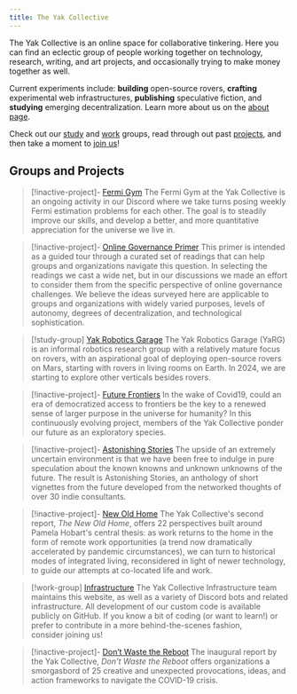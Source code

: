 ```yaml
---
title: The Yak Collective
---
```


The Yak Collective is an online space for collaborative tinkering. Here you can find an eclectic group of people working together on technology, research, writing, and art projects, and occasionally trying to make money together as well.

Current experiments include: **building** open-source rovers, **crafting** experimental web infrastructures, **publishing** speculative fiction, and **studying** emerging decentralization. Learn more about us on the [about page](about.md).

Check out our [study](study%20groups/index.md) and [work](work%20groups/index.md) groups, read through out past [projects](projects/index.md), and then take a moment to [join us](join.md)!

## Groups and Projects
> [!inactive-project]- [Fermi Gym](study%20groups/fermi%20gym.md)
> The Fermi Gym at the Yak Collective is an ongoing activity in our Discord where we take turns posing weekly Fermi estimation problems for each other. The goal is to steadily improve our skills, and develop a better, and more quantitative appreciation for the universe we live in. 

> [!inactive-project]- [Online Governance Primer](projects/Online%20Governance%20Primer.md)
> This primer is intended as a guided tour through a curated set of readings that can help groups and organizations navigate this question. In selecting the readings we cast a wide net, but in our discussions we made an effort to consider them from the specific perspective of online governance challenges. We believe the ideas surveyed here are applicable to groups and organizations with widely varied purposes, levels of autonomy, degrees of decentralization, and technological sophistication.

> [!study-group] [Yak Robotics Garage](study%20groups/yak%20robotics%20garage.md)
> The Yak Robotics Garage (YaRG) is an informal robotics research group with a relatively mature focus on rovers, with an aspirational goal of deploying open-source rovers on Mars, starting with rovers in living rooms on Earth. In 2024, we are starting to explore other verticals besides rovers.

> [!inactive-project]- [Future Frontiers](projects/Future%20Frontiers/index.md)
> In the wake of Covid19, could an era of democratized access to frontiers be the key to a renewed sense of larger purpose in the universe for humanity? In this continuously evolving project, members of the Yak Collective ponder our future as an exploratory species.

> [!inactive-project]- [Astonishing Stories](projects/Astonishing%20Stories/index.md)
> The upside of an extremely uncertain environment is that we have been free to indulge in pure speculation about the known knowns and unknown unknowns of the future. The result is Astonishing Stories, an anthology of short vignettes from the future developed from the networked thoughts of over 30 indie consultants.

> [!inactive-project]- [New Old Home](projects/New%20Old%20Home.md)
> The Yak Collective's second report, *The New Old Home*, offers 22 perspectives built around Pamela Hobart's central thesis: as work returns to the home in the form of remote work opportunities (a trend now dramatically accelerated by pandemic circumstances), we can turn to historical modes of integrated living, reconsidered in light of newer technology, to guide our attempts at co-located life and work.

> [!work-group] [Infrastructure](work%20groups/infrastructure.md)
> The Yak Collective Infrastructure team maintains this website, as well as a variety of Discord bots and related infrastructure. All development of our custom code is available publicly on GitHub. If you know a bit of coding (or want to learn!) or prefer to contribute in a more behind-the-scenes fashion, consider joining us!

> [!inactive-project]- [Don’t Waste the Reboot](projects/Don't%20Waste%20the%20Reboot.md)
> The inaugural report by the Yak Collective, *Don't Waste the Reboot* offers organizations a smorgasbord of 25 creative and unexpected provocations, ideas, and action frameworks to navigate the COVID-19 crisis.
